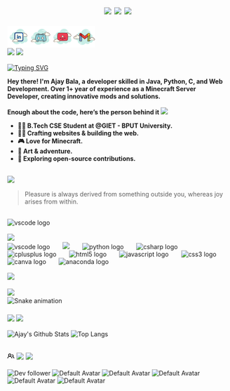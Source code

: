 
<h1 style="text-align: center;">                  
    <span>  
        <div>
        <img src="https://img.shields.io/badge/Not%20a%20Developer.%20Not%20a%20Hacker.%20Just%20a%20Glitch%20in%20Reality.%20💀-BB8EFF" height="30" />
<!--         <img src="https://img.shields.io/badge/Ajay%20Bala-47E43A" height="30" /> -->
<!--         <img src="https://img.shields.io/badge/Built%20With%20🤍-CA5BFF"" height="30"/> -->
<!--         </div>  -->
<!--         <img src="https://img.shields.io/badge/Root%20Access%20Granted-FFFFFF" height="30" />  -->
<!--         <img src="https://img.shields.io/badge/%20Error%20404%20Limits%20Not%20Found-FF2F2F" height="30" />  -->
<!--         <img src="https://img.shields.io/badge/%20%20-FF2F2F" height="30" />
        <img src="https://img.shields.io/badge/%20%20-FFFFFF" height="30" />
        <img src="https://img.shields.io/badge/%20%20-FF2F2F" height="30" />
        <img src="https://img.shields.io/badge/%20%20-FFFFFF" height="30" />
        <img src="https://img.shields.io/badge/%20%20-FF2F2F" height="30" />
        <img src="https://img.shields.io/badge/%20%20-FFFFFF" height="30" /> -->
<!--         <img src="https://img.shields.io/badge/Powered%20By%20Electricity-47E43A" height="30" /> -->
<!--         <div> -->
            <img src="https://img.shields.io/badge/Built%20With%20🤍-FF66B9"" height="30"/>
<!--         <a href="https://discord.gg/C7vCuVYAzx" target="_blank">
          <img src="https://img.shields.io/badge/Click%20to%20Join-My%20Github%20Community-35CFF8" height="30" />
        </a> -->
        <img src="https://visitor-badge.laobi.icu/badge?page_id=Ajayrx.Ajayrx&color=%2300FF00" height="30">
        </div>
</h1>

<a href='https://www.linkedin.com/in/ajay-bala-849841230' target="_blank">
  <img align='left' alt="linkedin" src="DevAi/8l.svg" height='50px'/>
</a>
<a href='https://discord.gg/rPek42VmkT' target="_blank">
  <img align='left' alt="discord" src="DevAi/8d.svg" height='50px'/>
</a>
<a href='https://www.youtube.com/@sherdilcore' target="_blank">
  <img align='left' alt="youtube" src="DevAi/8y.svg" height='50px'/>
</a>
<a href='mailto:ajay0i0know@gmail.com' target="_blank">
  <img align='left' alt="gmail" src="DevAi/8g.svg" height='50px'/>
    <br>
</a>
<br>
<br>
<span>
    <img src="https://img.shields.io/badge/About%20Me!%20🫶-53A2FE" height="30"/>
    <a href="https://ajaybala.netlify.app" target="_blank">
        <img src="https://img.shields.io/badge/My%20Portfolio!%20🚀-AA97FF" height="30"/>
        <br>
    </a>
</span>

<div>
    <br>
    <a href="https://git.io/typing-svg"><img src="https://readme-typing-svg.herokuapp.com?font=Fira+Code&weight=600&pause=1000&color=AA97FF&width=435&lines=Nice+to+e-meet+you!;Welcome+to+my+GitHub+space!+%F0%9F%91%A8%E2%80%8D%F0%9F%92%BB;Check+Out+My+Content+%F0%9F%A7%A1" alt="Typing SVG" /></a>
</div>
<p><b>Hey there! I'm Ajay Bala, a developer skilled in Java, Python, C, and Web Development. Over 1+ year of experience as a Minecraft Server Developer, creating innovative mods and solutions.
    <br>
    <br>
Enough about the code, here’s the person behind it <img src="https://emojis.slackmojis.com/emojis/images/1520808873/3643/cool-doge.gif?1520808873" width="20" />

* 👨‍🎓 B.Tech CSE Student at @GIET - BPUT University.
* 🦸‍♂️ Crafting websites & building the web.
* 🎮 Love for Minecraft.
* 🎨 Art & adventure.
* 🤝 Exploring open-source contributions. </b></p>
<br>

<!-- QUOTE_START -->

<img src="https://img.shields.io/badge/📜%20Quote%20of%20the%20Moment!-53A2FE" height="30"/>

> Pleasure is always derived from something outside you, whereas joy arises from within. 

<!-- QUOTE_END -->

<br>
<div align="left">
  <img src="DevAi/banner-ajay.gif" height="200px" alt="vscode logo"  />
</div>
<br>
<img src="https://img.shields.io/badge/🛠️%20Tools%20and%20Technologies%20Used-4F61FF" height="30">
<br>
<div align="left">
  <img src="https://cdn.jsdelivr.net/gh/devicons/devicon/icons/vscode/vscode-original.svg" height="50px" alt="vscode logo"  />
  <img width="21" />
  <img src="https://cdn.jsdelivr.net/gh/devicons/devicon@latest/icons/java/java-original.svg" height="50px"/>        
  <img width="21" />
  <img src="https://cdn.jsdelivr.net/gh/devicons/devicon/icons/python/python-original.svg" height="50px" alt="python logo"  />
  <img width="21" />
  <img src="https://cdn.jsdelivr.net/gh/devicons/devicon/icons/csharp/csharp-original.svg" height="50px" alt="csharp logo"  />
  <img width="21" />
  <img src="https://cdn.jsdelivr.net/gh/devicons/devicon/icons/cplusplus/cplusplus-original.svg" height="50px" alt="cplusplus logo"  />
  <img width="21" />
  <img src="https://cdn.jsdelivr.net/gh/devicons/devicon/icons/html5/html5-original.svg" height="50px" alt="html5 logo"  />
  <img width="21" />
  <img src="https://cdn.jsdelivr.net/gh/devicons/devicon/icons/javascript/javascript-original.svg" height="50px" alt="javascript logo"  />
  <img width="21" />
  <img src="https://cdn.jsdelivr.net/gh/devicons/devicon/icons/css3/css3-original.svg" height="50px" alt="css3 logo"  />
  <img width="21" />
  <img src="https://cdn.jsdelivr.net/gh/devicons/devicon/icons/canva/canva-original.svg" height="50px" alt="canva logo"  />
  <img width="21" />
  <img src="https://cdn.jsdelivr.net/gh/devicons/devicon/icons/anaconda/anaconda-original.svg" height="50px" alt="anaconda logo"  />
  <img width="21" /> 
  <!-- <img src="https://cdn.jsdelivr.net/gh/devicons/devicon@latest/icons/nodejs/nodejs-original.svg" height="50px" alt="copied by ajay from devicon lol" />           -->
</div>



<div align="left">
    <br>
    <img src="https://img.shields.io/badge/🤍%20Githhub%20Contributions-3B44DC" height="30"/>
<!--     <img src="https://img.shields.io/badge/2023%20-FFBC00"" height="30"/>
    <img src="https://img.shields.io/badge/2024-38AE10"" height="30"/>
    <img src="https://img.shields.io/badge/2025-9800FF"" height="30"/> -->
    
<div>
    <br>
    <img src="https://img.shields.io/badge/&nbsp;&nbsp;&nbsp;&nbsp;&nbsp;&nbsp;&nbsp;&nbsp;&nbsp;&nbsp;&nbsp;    Jul&nbsp;&nbsp;&nbsp;&nbsp;&nbsp;&nbsp;&nbsp;&nbsp;&nbsp;&nbsp;Aug&nbsp;&nbsp;&nbsp;&nbsp;&nbsp;&nbsp;&nbsp;&nbsp;&nbsp;&nbsp;&nbsp;&nbsp;&nbsp;&nbsp;Sep&nbsp;&nbsp;&nbsp;&nbsp;&nbsp;&nbsp;&nbsp;&nbsp;&nbsp;&nbsp;&nbsp;&nbsp;&nbsp;&nbsp;Oct&nbsp;&nbsp;&nbsp;&nbsp;&nbsp;&nbsp;&nbsp;&nbsp;&nbsp;&nbsp;&nbsp;&nbsp;&nbsp;&nbsp;Nov&nbsp;&nbsp;&nbsp;&nbsp;&nbsp;&nbsp;&nbsp;&nbsp;&nbsp;&nbsp;&nbsp;&nbsp;&nbsp;&nbsp;Dec&nbsp;&nbsp;&nbsp;&nbsp;&nbsp;&nbsp;&nbsp;&nbsp;&nbsp;&nbsp;&nbsp;&nbsp;&nbsp;&nbsp;Jan&nbsp;&nbsp;&nbsp;&nbsp;&nbsp;&nbsp;&nbsp;&nbsp;&nbsp;&nbsp;&nbsp;&nbsp;&nbsp;&nbsp;Feb&nbsp;&nbsp;&nbsp;&nbsp;&nbsp;&nbsp;&nbsp;&nbsp;&nbsp;&nbsp;&nbsp;&nbsp;&nbsp;&nbsp;Mar&nbsp;&nbsp;&nbsp;&nbsp;&nbsp;&nbsp;&nbsp;&nbsp;&nbsp;&nbsp;&nbsp;&nbsp;&nbsp;&nbsp;Apr&nbsp;&nbsp;&nbsp;&nbsp;&nbsp;&nbsp;&nbsp;&nbsp;&nbsp;&nbsp;&nbsp;&nbsp;&nbsp;&nbsp;May&nbsp;&nbsp;&nbsp;&nbsp;&nbsp;&nbsp;&nbsp;&nbsp;&nbsp;&nbsp;&nbsp;&nbsp;&nbsp;&nbsp;Jun&nbsp;&nbsp;&nbsp;&nbsp;&nbsp;&nbsp;&nbsp;&nbsp;&nbsp;Jul&nbsp;&nbsp;&nbsp;&nbsp;&nbsp;&nbsp;&nbsp;‎ -606666" height="20"/>


</div>
 
<div align="left"> 
    <picture>
        <source media="(prefers-color-scheme: dark)" srcset="https://raw.githubusercontent.com/Ajayrx/Ajayrx/output/snake-dark.svg">
        <img src="https://raw.githubusercontent.com/Ajayrx/Ajayrx/output/snake.svg" alt="Snake animation" height="200"/>
    </picture>
</div>



<div align="left">
  <h3> <img src="https://img.shields.io/badge/📊%20GitHub%20Stats-2F86FF" height="30">
       <img src="https://img.shields.io/badge/📜%20Languages%20Used-2F86FF" height="30">
  </h3>
</div>

![Ajay's Github Stats](https://github-readme-stats.vercel.app/api?username=Ajayrx&count_private=true&show_icons=true&include_all_commits=true)
![Top Langs](https://github-readme-stats.vercel.app/api/top-langs/?username=Ajayrx&hide=TeX&layout=compact)

<section>
                <h2 class="field">
                    <svg xmlns="http://www.w3.org/2000/svg" viewBox="0 0 16 16" width="16" height="16">
                        <path fill-rule="evenodd" d="M5.5 3.5a2 2 0 100 4 2 2 0 000-4zM2 5.5a3.5 3.5 0 115.898 2.549 5.507 5.507 0 013.034 4.084.75.75 0 11-1.482.235 4.001 4.001 0 00-7.9 0 .75.75 0 01-1.482-.236A5.507 5.507 0 013.102 8.05 3.49 3.49 0 012 5.5zM11 4a.75.75 0 100 1.5 1.5 1.5 0 01.666 2.844.75.75 0 00-.416.672v.352a.75.75 0 00.574.73c1.2.289 2.162 1.2 2.522 2.372a.75.75 0 101.434-.44 5.01 5.01 0 00-2.56-3.012A3 3 0 0011 4z"/>
                    </svg>
                    <img src="https://img.shields.io/badge/Followers%20💚-2F86FF" height="30">
                    <img src="https://img.shields.io/badge/Thank%20You%20SO%20Much❤️-2F86FF" height="30">
                </h2>
                <div class="row">
    <section class="people">
        <img class="avatar" src="https://avatars.githubusercontent.com/u/190867562?v=4" width="35" height="35" alt="Dev follower" />
        <img class="avatar" src="https://www.gravatar.com/avatar/00000000000000000000000000000000?d=mp&f=y" width="35" height="35" alt="Default Avatar" />
        <img class="avatar" src="https://www.gravatar.com/avatar/00000000000000000000000000000000?d=mp&f=y" width="35" height="35" alt="Default Avatar" />
        <img class="avatar" src="https://www.gravatar.com/avatar/00000000000000000000000000000000?d=mp&f=y" width="35" height="35" alt="Default Avatar" />
        <img class="avatar" src="https://www.gravatar.com/avatar/00000000000000000000000000000000?d=mp&f=y" width="35" height="35" alt="Default Avatar" />
        <img class="avatar" src="https://www.gravatar.com/avatar/00000000000000000000000000000000?d=mp&f=y" width="35" height="35" alt="Default Avatar" />
<!--         <img class="avatar" src="https://www.gravatar.com/avatar/00000000000000000000000000000000?d=mp&f=y" width="35" height="35" alt="Default Avatar" />
        <img class="avatar" src="https://www.gravatar.com/avatar/00000000000000000000000000000000?d=mp&f=y" width="35" height="35" alt="Default Avatar" /> -->
    </section>
</div>
            </section>


<div align="center">
<!--     <img src="https://raw.githubusercontent.com/Ajayrx/Ajayrx/main/dist/contributions.svg" alt="Pac-Man Contributions" height="200"/> -->
</div>







